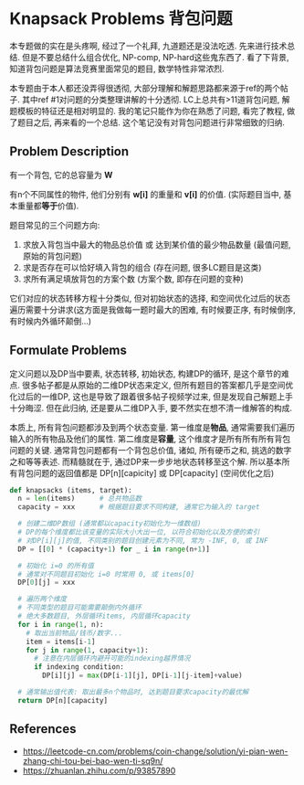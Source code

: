 # Knapsack Problems 背包问题

本专题做的实在是头疼啊, 经过了一个礼拜, 九道题还是没法吃透. 先来进行技术总结. 但是不要总结什么组合优化, NP-comp, NP-hard这些鬼东西了. 看了下背景, 知道背包问题是算法竞赛里面常见的题目, 数学特性非常浓烈. 

本专题由于本人都还没弄得很透彻, 大部分理解和解题思路都来源于ref的两个帖子. 其中ref #1对问题的分类整理讲解的十分透彻. LC上总共有>11道背包问题, 解题模板的特征还是相对明显的. 我的笔记只能作为你在熟悉了问题, 看完了教程, 做了题目之后, 再来看的一个总结. 这个笔记没有对背包问题进行非常细致的归纳. 

## **Problem Description**

有一个背包, 它的总容量为 **W**

有n个不同属性的物件, 他们分别有 **w[i]** 的重量和 **v[i]** 的价值. (实际题目当中, 基本重量都**等于**价值).

题目常见的三个问题方向:

1. 求放入背包当中最大的物品总价值 或 达到某价值的最少物品数量 (最值问题, 原始的背包问题)
2. 求是否存在可以恰好填入背包的组合 (存在问题, 很多LC题目是这类)
3. 求所有满足填放背包的方案个数 (方案个数, 即存在问题的变种)

它们对应的状态转移方程十分类似, 但对初始状态的选择, 和空间优化过后的状态遍历需要十分讲求(这方面是我做每一题时最大的困难, 有时候要正序, 有时候倒序, 有时候内外循环颠倒...)

## **Formulate Problems**

定义问题以及DP当中要素, 状态转移, 初始状态, 构建DP的循环, 是这个章节的难点. 很多帖子都是从原始的二维DP状态来定义, 但所有题目的答案都几乎是空间优化过后的一维DP, 这也是导致了跟着很多帖子视频学过来, 但是发现自己解题上手十分晦涩. 但在此归纳, 还是要从二维DP入手, 要不然实在想不清一维解答的构成.

本质上, 所有背包问题都涉及到两个状态变量. 第一维度是**物品**, 通常需要我们遍历输入的所有物品及他们的属性. 第二维度是**容量**, 这个维度才是所有所有所有背包问题的关键. 通常背包问题都有一个背包总价值, 诸如, 所有硬币之和, 挑选的数字之和等等表述. 而精髓就在于, 通过DP来一步步地状态转移至这个解. 所以基本所有背包问题的返回值都是 DP[n][capicity] 或 DP[capacity] (空间优化之后)

```py
def knapsacks (items, target):
  n = len(items)      # 总共物品数
  capacity = xxx      # 根据题目要求不同构建, 通常它为输入的 target

  # 创建二维DP数组 (通常都以capacity初始化为一维数组)
  # DP的每个维度都比该变量的实际大小大出一位, 以符合初始化以及方便的索引
  # 对DP[i][j]的值, 不同类别的题目创建元素为不同, 常为 -INF, 0, 或 INF
  DP = [[0] * (capacity+1) for _ i in range(n+1)]

  # 初始化 i=0 的所有值
  # 通常对不同题目初始化 i=0 时常用 0, 或 items[0]
  DP[0][j] = xxx

  # 遍历两个维度
  # 不同类型的题目可能需要颠倒内外循环
  # 绝大多数题目, 外层循环items, 内层循环capacity
  for i in range(1, n):
    # 取出当前物品/钱币/数字...
    item = items[i-1]
    for j in range(1, capacity+1):
      # 注意在内层循环内避开可能的indexing越界情况
      if indexing condition:
        DP[i][j] = max(DP[i-1][j], DP[i-1][j-item]+value)

  # 通常输出值代表: 取出最多n个物品时, 达到题目要求capacity的最优解
  return DP[n][capacity]

```

## References
- https://leetcode-cn.com/problems/coin-change/solution/yi-pian-wen-zhang-chi-tou-bei-bao-wen-ti-sq9n/
- https://zhuanlan.zhihu.com/p/93857890 